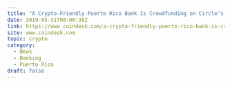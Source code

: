 ```yaml
---
title: "A Crypto-Friendly Puerto Rico Bank Is Crowdfunding on Circle’s SeedInvest"
date: 2019-05-31T08:00:38Z
link: https://www.coindesk.com/a-crypto-friendly-puerto-rico-bank-is-crowdfunding-on-circles-seedinvest?utm_medium=RSS&utm_source=hune
site: www.coindesk.com
topic: crypto
category:
  - News
  - Banking
  - Puerto Rico
draft: false
---
```

